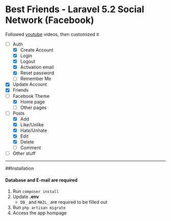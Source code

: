 # Best Friends - Laravel 5.2 Social Network (Facebook)

Followed [youtube](https://www.youtube.com/watch?v=_dd4-HEPejU&list=PL55RiY5tL51oloSGk5XdO2MGjPqc0BxGV) videos, then customized it

- [ ] Auth
    - [x] Create Account
    - [x] Login
    - [x] Logout
    - [x] Activation email
    - [x] Reset password
    - [ ] Remember Me
- [x] Update Account
- [x] Friends
- [ ] Facebook Theme
    - [x] Home page
    - [ ] Other pages
- [ ] Posts
    - [x] Add
    - [x] Like/Unlike
    - [x] Hate/Unhate
    - [x] Edit
    - [x] Delete
    - [ ] Comment
- [ ] Other stuff

----
##Installation
#### Database and E-mail are required
1. Run `composer install`
2. Update **.env**
    - `DB_` and `MAIL_` are required to be filled out
3. Run `php artisan migrate`
4. Access the app hompage